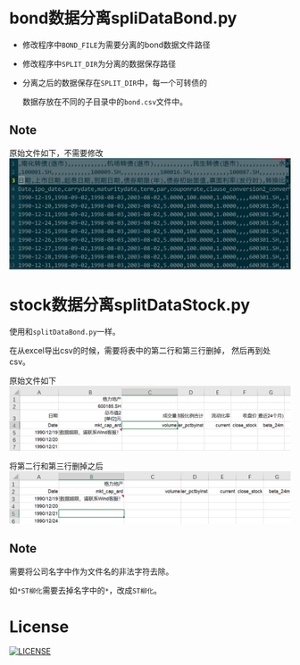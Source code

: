 # bond数据分离spliDataBond.py

- 修改程序中`BOND_FILE`为需要分离的bond数据文件路径
- 修改程序中`SPLIT_DIR`为分离的数据保存路径
- 分离之后的数据保存在`SPLIT_DIR`中，每一个可转债的

  数据存放在不同的子目录中的`bond.csv`文件中。

## Note

原始文件如下，不需要修改
![](./pic/data_bond_origin.PNG)

# stock数据分离splitDataStock.py

使用和`splitDataBond.py`一样。

在从excel导出csv的时候，需要将表中的第二行和第三行删掉，
然后再到处csv。

原始文件如下
![](./pic/data_stock_origin.PNG)

将第二行和第三行删掉之后
![](./pic/data_stock_modify.PNG)

## Note

需要将公司名字中作为文件名的非法字符去除。

如`*ST柳化`需要去掉名字中的`*`，改成`ST柳化`。


# License
[![LICENSE](https://img.shields.io/badge/license-Anti%20996-blue.svg)](https://github.com/996icu/996.ICU/blob/master/LICENSE)
